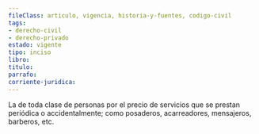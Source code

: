 ```yaml
---
fileClass: articulo, vigencia, historia-y-fuentes, codigo-civil
tags:
- derecho-civil
- derecho-privado
estado: vigente
tipo: inciso
libro:
titulo:
parrafo:
corriente-juridica:
---
```

La de toda clase de personas por el precio de servicios que se prestan periódica o accidentalmente; como posaderos, acarreadores, mensajeros, barberos, etc.